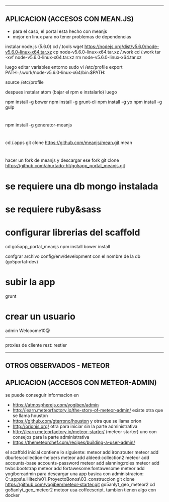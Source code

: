 --------------------------------
APLICACION (ACCESOS CON MEAN.JS)
--------------------------------
- para el caso, el portal esta hecho con meanjs
- mejor en linux para no tener problemas de dependencias

instalar node.js (5.6.0)
cd /.tools
wget https://nodejs.org/dist/v5.6.0/node-v5.6.0-linux-x64.tar.xz
cp node-v5.6.0-linux-x64.tar.xz /.work
cd /.work
tar -xvf node-v5.6.0-linux-x64.tar.xz
rm node-v5.6.0-linux-x64.tar.xz

luego editar variables entorno
sudo vi /etc/profile
export PATH=/.work/node-v5.6.0-linux-x64/bin:$PATH:

source /etc/profile

despues instalar atom (bajar el rpm e instalarlo)
luego

npm install -g bower
npm install -g grunt-cli
npm install -g yo
npm install -g gulp
#
npm install -g generator-meanjs
#
cd /.apps
git clone https://github.com/meanjs/mean.git mean
#
hacer un fork de meanjs y descargar ese fork
git clone https://github.com/ahurtado-ht/go5app_portal_meanjs.git

# se requiere una db mongo instalada

# se requiere ruby&sass

# configurar librerias del scaffold
cd go5app_portal_meanjs
npm install
bower install

confgrar archivo config/env/development con el nombre de la db (go5portal-dev)


# subir la app
grunt

# crear un usuario
admin
Welcoome10@


-------------------
proxies de cliente rest: restler






-----------------------------
OTROS OBSERVADOS - METEOR
-----------------------------
APLICACION (ACCESOS CON METEOR-ADMIN)
--------------------------------
se puede conseguir informacion en
- https://atmospherejs.com/yogiben/admin
- http://learn.meteorfactory.io/the-story-of-meteor-admin/
existe otra que se llama houston
- https://github.com/gterrono/houston
y otra que se llama orion
- http://orionjs.org/
otra para iniciar sin la parte administrativa
- http://learn.meteorfactory.io/meteor-starter/ (meteor starter)
uno con consejos para la parte administrativa
- https://themeteorchef.com/recipes/building-a-user-admin/

el scaffold inicial contiene lo siguiente:
	meteor add iron:router
	meteor add dburles:collection-helpers
	meteor add aldeed:collection2
	meteor add accounts-base accounts-password
	meteor add alanning:roles
	meteor add twbs:bootstrap
	meteor add fortawesome:fontawesome
	meteor add yogiben:admin
para descargar una app basica con administracion:
	C:\.apps\e.Hitech\01_ProyectoBonos\03_construccion
	git clone https://github.com/yogiben/meteor-starter.git go5anlyt_geo_meteor2
	cd go5anlyt_geo_meteor2
	meteor
usa coffeescript. tambien tienen algo con docker
